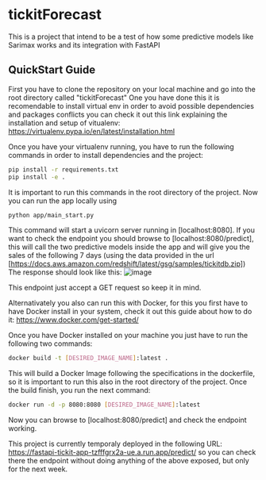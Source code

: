 # tickitForecast
This is a project that intend to be a test of how some predictive models like Sarimax works and its integration with FastAPI

## QuickStart Guide
First you have to clone the repository on your local machine and go into the root directory called "tickitForecast"
One you have done this it is recomendable to install virtual env in order to avoid possible dependencies and packages conflicts you can check it out this link explaining 
the installation and setup of vitualenv: https://virtualenv.pypa.io/en/latest/installation.html

Once you have your virtualenv running, you have to run the following commands in order to install dependencies and the project:
```bash
pip install -r requirements.txt
pip install -e .
```
It is important to run this commands in the root directory of the project. 
Now you can run the app locally using 

```bash
python app/main_start.py
```
This command will start a uvicorn server running in [localhost:8080]. If you want to check the endpoint you should browse to [localhost:8080/predict], this will call the two predictive
models inside the app and will give you the sales of the following 7 days (using the data provided in the url [https://docs.aws.amazon.com/redshift/latest/gsg/samples/tickitdb.zip])
The response should look like this:
![image](https://github.com/zaphod9801/tickitForecast/assets/71454879/2046d2b2-fdc0-4efc-8d7a-f26edb00b3be)

This endpoint just accept a GET request so keep it in mind.

Alternativately you also can run this with Docker, for this you first have to have Docker install in your system, check it out this guide about how to do it: https://www.docker.com/get-started/

Once you have Docker installed on your machine you just have to run the following two commands:
```bash
docker build -t [DESIRED_IMAGE_NAME]:latest .
```
This will build a Docker Image following the specifications in the dockerfile, so it is important to run this also in the root directory of the project.
Once the build finish, you run the next command:
```bash
docker run -d -p 8080:8080 [DESIRED_IMAGE_NAME]:latest
```
Now you can browse to [localhost:8080/predict] and check the endpoint working.

This project is currently temporaly deployed in the following URL: https://fastapi-tickit-app-tzfffgrx2a-ue.a.run.app/predict/ so you can check there the endpoint without doing anything 
of the above exposed, but only for the next week.

